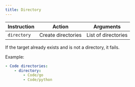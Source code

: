 ```yaml
---
title: Directory
---
```


| Instruction | Action             | Arguments           |
| ----------- | ------------------ | ------------------- |
| `directory` | Create directories | List of directories |

If the target already exists and is not a directory, it fails.

Example:

```yaml
- Code directories:
    - directory:
        - Code/go
        - Code/python
```
